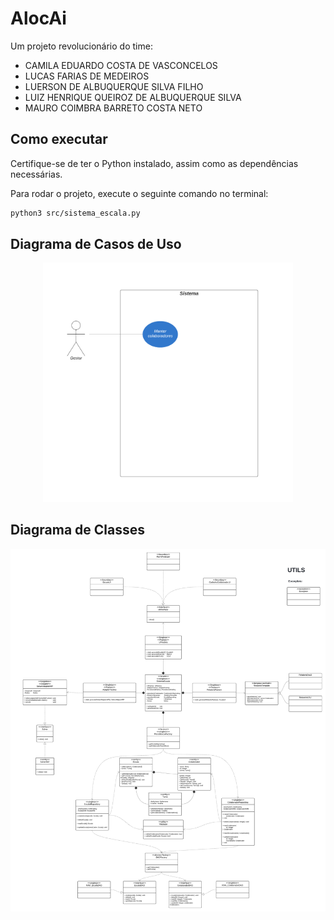 # AlocAi

Um projeto revolucionário do time:
- CAMILA EDUARDO COSTA DE VASCONCELOS
- LUCAS FARIAS DE MEDEIROS
- LUERSON DE ALBUQUERQUE SILVA FILHO
- LUIZ HENRIQUE QUEIROZ DE ALBUQUERQUE SILVA
- MAURO COIMBRA BARRETO COSTA NETO


## Como executar

Certifique-se de ter o Python instalado, assim como as dependências necessárias.

Para rodar o projeto, execute o seguinte comando no terminal:
```bash
python3 src/sistema_escala.py
```

## Diagrama de Casos de Uso

<p align="center">
  <img src="docs/casosdeuso.png" alt="Diagrama de Casos de Uso" width="400">
</p>

## Diagrama de Classes

<p align="center">
  <img src="docs/classes.png" alt="Diagrama de Classes">
</p>

